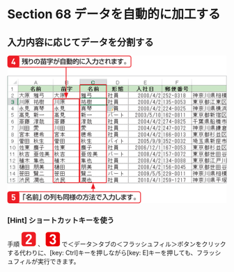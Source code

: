 # Section 68 データを自動的に加工する

## 入力内容に応じてデータを分割する

![](002.png)

### [Hint] ショートカットキーを使う

手順 ![](icon_2.png)  、 ![](icon_3.png) で＜データ＞タブの＜フラッシュフィル＞ボタンをクリックする代わりに、[key: Ctrl]キーを押しながら[key: E]キーを押しても、フラッシュフィルが実行できます。

